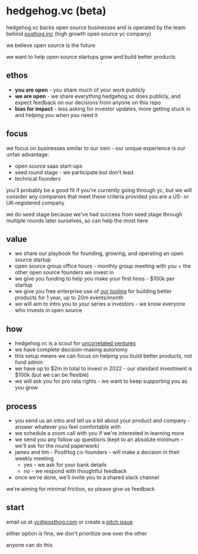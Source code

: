 # hedgehog.vc (beta)

hedgehog.vc backs open source businesses and is operated by the team behind [posthog inc](https://posthog.com) (high growth open source yc company)

we believe open source is the future 

we want to help open source startups grow and build better products

## ethos

* **you are open** - you share much of your work publicly
* **we are open** - we share everything hedgehog.vc does publicly, and expect feedback on our decisions from anyone on this repo
* **bias for impact** - less asking for investor updates, more getting stuck in and helping you when you need it

## focus

we focus on businesses similar to our own - our unique experience is our unfair advantage:

* open source saas start-ups
* seed round stage - we participate but don't lead
* technical founders

you'll probably be a good fit if you're currently going through yc, but we will consider any companies that meet these criteria provided you are a US- or UK-registered company

we do seed stage because we've had success from seed stage through multiple rounds later ourselves, so can help the most here

## value

* we share our playbook for founding, growing, and operating an open source startup
* open source group office hours - monthly group meeting with you + the other open source founders we invest in
* we give you funding to help you make your first hires - $100k per startup
* we give you free enterprise use of [our tooling](https://posthog.com/product) for building better products for 1 year, up to 20m events/month
* we will aim to intro you to your series a investors - we know everyone who invests in open source

## how

* hedgehog.vc is a scout for [uncorrelated ventures](https://uncorrelated.com/)
* we have complete decision-making autonomy
* this setup means we can focus on helping you build better products, not fund admin 
* we have up to $2m in total to invest in 2022 - our standard investment is $100k (but we can be flexible)
* we will ask you for pro rata rights - we want to keep supporting you as you grow

## process

* you send us an intro and tell us a bit about your product and company - answer whatever you feel comfortable with
* we schedule a zoom call with you if we're interested in learning more
* we send you any follow up questions (kept to an absolute minimum - we'll ask for the round paperwork)
* james and tim - PostHog co-founders - will make a decision in their weekly meeting
  * yes - we ask for your bank details
  * no - we respond with thoughtful feedback
* once we're done, we'll invite you to a shared slack channel 

we're aiming for minimal friction, so please give us feedback

## start

email us at vc@posthog.com or create a [pitch issue](https://github.com/PostHog/hedgehog.vc/issues/new?assignees=&labels=pitch&template=pitch.md&title=%5BPITCH%5D)

either option is fine, we don't prioritize one over the other

anyone can do this
